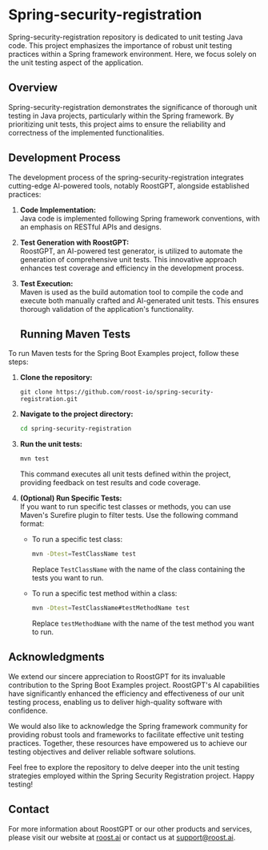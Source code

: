 # Spring-security-registration

Spring-security-registration repository is dedicated to unit testing Java code. This project emphasizes the importance of robust unit testing practices within a Spring framework environment. Here, we focus solely on the unit testing aspect of the application.

## Overview

Spring-security-registration demonstrates the significance of thorough unit testing in Java projects, particularly within the Spring framework. By prioritizing unit tests, this project aims to ensure the reliability and correctness of the implemented functionalities.


## Development Process

The development process of the spring-security-registration integrates cutting-edge AI-powered tools, notably RoostGPT, alongside established practices:

1. **Code Implementation:**  
   Java code is implemented following Spring framework conventions, with an emphasis on RESTful APIs and designs.

2. **Test Generation with RoostGPT:**  
   RoostGPT, an AI-powered test generator, is utilized to automate the generation of comprehensive unit tests. This innovative approach enhances test coverage and efficiency in the development process.

3. **Test Execution:**  
   Maven is used as the build automation tool to compile the code and execute both manually crafted and AI-generated unit tests. This ensures thorough validation of the application's functionality.

   ## Running Maven Tests

To run Maven tests for the Spring Boot Examples project, follow these steps:

1. **Clone the repository:**
   ```
   git clone https://github.com/roost-io/spring-security-registration.git
   ```
2. **Navigate to the project directory:**

   ```bash
   cd spring-security-registration
   ```

3. **Run the unit tests:**

   ```bash
   mvn test
   ```

   This command executes all unit tests defined within the project, providing feedback on test results and code coverage.

4. **(Optional) Run Specific Tests:**  
   If you want to run specific test classes or methods, you can use Maven's Surefire plugin to filter tests. Use the following command format:

   - To run a specific test class:

     ```bash
     mvn -Dtest=TestClassName test
     ```

     Replace `TestClassName` with the name of the class containing the tests you want to run.

   - To run a specific test method within a class:

     ```bash
     mvn -Dtest=TestClassName#testMethodName test
     ```

     Replace `testMethodName` with the name of the test method you want to run.

## Acknowledgments

We extend our sincere appreciation to RoostGPT for its invaluable contribution to the Spring Boot Examples project. RoostGPT's AI capabilities have significantly enhanced the efficiency and effectiveness of our unit testing process, enabling us to deliver high-quality software with confidence.

We would also like to acknowledge the Spring framework community for providing robust tools and frameworks to facilitate effective unit testing practices. Together, these resources have empowered us to achieve our testing objectives and deliver reliable software solutions.

Feel free to explore the repository to delve deeper into the unit testing strategies employed within the Spring Security Registration project. Happy testing!

## Contact

For more information about RoostGPT or our other products and services, please visit our website at [roost.ai](https://roost.ai) or contact us at [support@roost.ai](mailto:support@roost.ai).
